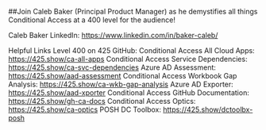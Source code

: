 ##Join Caleb Baker (Principal Product Manager) as he demystifies all things Conditional Access at a 400 level for the audience!

Caleb Baker
LinkedIn: https://www.linkedin.com/in/baker-caleb/

Helpful Links
Level 400 on 425 GitHub: 
Conditional Access All Cloud Apps: https://425.show/ca-all-apps
Conditional Access Service Dependencies: https://425.show/ca-svc-dependencies
Azure AD Assessment: https://425.show/aad-assessment
Conditional Access Workbook Gap Analysis: https://425.show/ca-wkb-gap-analysis
Azure AD Exporter: https://425.show/aad-xporter
Conditional Access GitHub Documentation: https://425.show/gh-ca-docs
Conditional Access Optics: https://425.show/ca-optics
POSH DC Toolbox: https://425.show/dctoolbx-posh